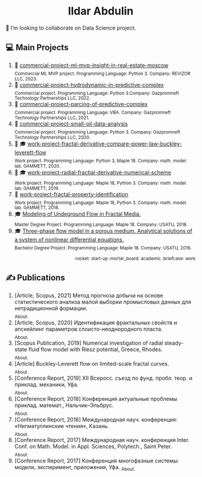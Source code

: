 <h1 align="center">Ildar Abdulin</h1>

👯 I’m looking to collaborate on Data Science project. 

<!--
Эмодзи https://gist.github.com/rxaviers/7360908
-->




## :computer: Main Projects 
1. :rocket: [commercial-project-ml-mvp-insight-in-real-estate-moscow](https://github.com/ResearchMachine/commercial-project-ml-mvp-insight-in-real-estate-moscow)  
<sub>Commercial ML MVP project. Programming Language: Python 3. Company: REVIZOR LLC, 2023.</sub>
2. :briefcase: [commercial-project-hydrodynamic-in-predictive-complex](https://github.com/ResearchMachine/commercial-project-hydrodynamic-in-predictive-complex)  
<sub>Commercial project. Programming Language: Python 3.Company: Gazpromneft Technology Partnerships LLC, 2022.</sub>
3. :briefcase: [commercial-project-parcing-of-predictive-complex](https://github.com/ResearchMachine/commercial-project-parcing-of-predictive-complex)  
<sub>Commercial project. Programming Language: VBA. Company: Gazpromneft Technology Partnerships LLC, 2021.</sub>
4. :briefcase: [commercial-project-small-oil-data-analysis](https://github.com/ResearchMachine/commercial-project-small-oil-data-analysis)  
<sub>Commercial project. Programming Language: Python 3. Company: Gazpromneft Technology Partnerships LLC, 2020.</sub>
5. :briefcase: :mortar_board: [work-project-fractal-derivative-compare-power-law-buckley-leverett-flow](https://github.com/ResearchMachine/work-project-fractal-derivative-compare-power-law-buckley-leverett-flow)  
<sub>Work project. Programming Language: Python 3, Maple 18. Company: math. model. lab. GAMMETT, 2020.</sub>
6. :briefcase: :mortar_board: [work-project-radial-fractial-derivative-numerical-scheme](https://github.com/ResearchMachine/work-project-radial-fractial-derivative-numerical-scheme)  
<sub>Work project. Programming Language: Maple 18, Python 3. Company: math. model. lab. GAMMETT, 2019.</sub>
7. :briefcase: [work-project-fractal-property-identification](https://github.com/ResearchMachine/work-project-fractal-property-identification)  
<sub>Work project. Programming Language: Maple 18, Python 3. Company: math. model. lab. GAMMETT, 2018.</sub>
8. :mortar_board: [Modeling of Undeground Flow in Fractal Media.](https://github.com/ResearchMachine/master-degree-diploma-project-fractal-undeground-flow-modeling)  
<sub>Master Degree Project. Programming Language: Maple 18. Company: USATU, 2018.</sub>
9. :mortar_board: [Three-phase flow model in a porous medium. Analytical solutions of a system of nonlinear differential equations.](https://github.com/ResearchMachine/bachelor-diploma-project-exact-solution-3phase-buckley-leverett-flow/blob/main/README.md)  
<sub>Bachelor Degree Project. Programming Language: Maple 18. Company: USATU, 2016.</sub>

<p align="right"><sub>:rocket: start-up :mortar_board: academic :briefcase: work </sub> </p>

## ✍️ Publications 
1. [Article, Scopus, 2021] Метод прогноза добычи на основе статистического анализа малой выборки промысловых данных для нетрадиционной
формации.  
<sub>About.</sub>
2. [Article, Scopus, 2020] Идентификация фрактальных свойств и апскейлинг параметров слоисто-неоднородного пласта.  
<sub>About.</sub>
3. [Scopus Publication, 2019] Numerical investigation of radial steady-state fluid flow model with Riesz potential, Greece, Rhodes.  
<sub>About.</sub>
4. [Article] Buckley-Leverett flow on limited-scale fractal curves.  
<sub>About.</sub>
5. [Conference Report, 2019] XII Всеросс. съезд по фунд. пробл. теор. и приклад. механики, Уфа.  
<sub>About.</sub>
6. [Conference Report, 2018] Конференция актуальные проблемы приклад. математ., Нальчик–Эльбрус.  
<sub>About.</sub>
7. [Conference Report, 2018] Международная науч. конференция: «Нигматуллинские чтения», Казань.  
<sub>About.</sub>
8. [Conference Report, 2017] Международная науч. конференция Inter. Conf. on Math. Model. in Appl. Sciences, Polytech., Saint Peter.  
<sub>About.</sub>
9. [Conference Report, 2017] Конференция многофазные системы: модели, эксперимент, приложения, Уфа.
<sub>About.</sub>


